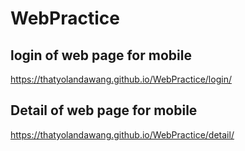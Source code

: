 # WebPractice

## login of web page for mobile
https://thatyolandawang.github.io/WebPractice/login/

## Detail of web page for mobile
https://thatyolandawang.github.io/WebPractice/detail/

